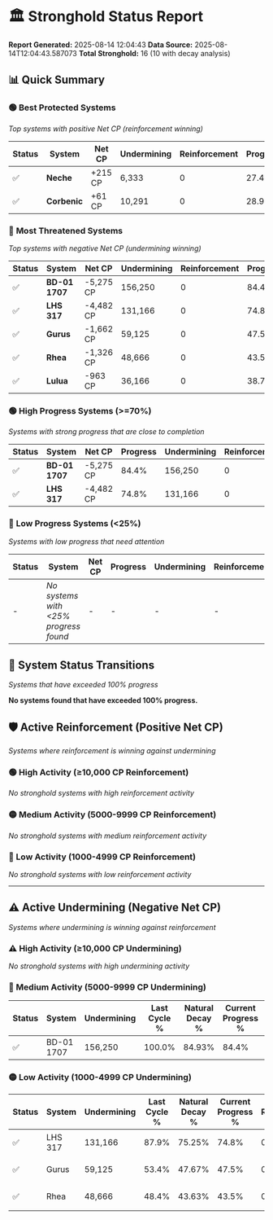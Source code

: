 # 🏛️ Stronghold Status Report

**Report Generated:** 2025-08-14 12:04:43
**Data Source:** 2025-08-14T12:04:43.587073
**Total Stronghold:** 16 (10 with decay analysis)

## 📊 Quick Summary

### 🟢 **Best Protected Systems**
*Top systems with positive Net CP (reinforcement winning)*

| Status | System | Net CP | Undermining | Reinforcement | Progress |
|--------|--------|--------|-------------|---------------|----------|
| ✅ | **Neche** | +215 CP | 6,333 | 0 | 27.4% |
| ✅ | **Corbenic** | +61 CP | 10,291 | 0 | 28.9% |

### 🔴 **Most Threatened Systems**
*Top systems with negative Net CP (undermining winning)*

| Status | System | Net CP | Undermining | Reinforcement | Progress |
|--------|--------|--------|-------------|---------------|----------|
| ✅ | **BD-01 1707** | -5,275 CP | 156,250 | 0 | 84.4% |
| ✅ | **LHS 317** | -4,482 CP | 131,166 | 0 | 74.8% |
| ✅ | **Gurus** | -1,662 CP | 59,125 | 0 | 47.5% |
| ✅ | **Rhea** | -1,326 CP | 48,666 | 0 | 43.5% |
| ✅ | **Lulua** | -963 CP | 36,166 | 0 | 38.7% |

### 🟢 **High Progress Systems (>=70%)**
*Systems with strong progress that are close to completion*

| Status | System | Net CP | Progress | Undermining | Reinforcement |
|--------|--------|--------|----------|-------------|---------------|
| ✅ | **BD-01 1707** | -5,275 CP | 84.4% | 156,250 | 0 |
| ✅ | **LHS 317** | -4,482 CP | 74.8% | 131,166 | 0 |

### 🔴 **Low Progress Systems (<25%)**
*Systems with low progress that need attention*

| Status | System | Net CP | Progress | Undermining | Reinforcement |
|--------|--------|--------|----------|-------------|---------------|
| - | *No systems with <25% progress found* | - | - | - | - |
## 🔄 System Status Transitions
*Systems that have exceeded 100% progress*

**No systems found that have exceeded 100% progress.**

## 🛡️ Active Reinforcement (Positive Net CP)
*Systems where reinforcement is winning against undermining*

### 🟢 High Activity (≥10,000 CP Reinforcement)

*No stronghold systems with high reinforcement activity*

### 🟡 Medium Activity (5000-9999 CP Reinforcement)

*No stronghold systems with medium reinforcement activity*

### 🔴 Low Activity (1000-4999 CP Reinforcement)

*No stronghold systems with low reinforcement activity*


---

## ⚠️ Active Undermining (Negative Net CP)
*Systems where undermining is winning against reinforcement*

### ⚠️ High Activity (≥10,000 CP Undermining)

*No stronghold systems with high undermining activity*

### 🔶 Medium Activity (5000-9999 CP Undermining)

| Status | System | Undermining | Last Cycle % | Natural Decay % | Current Progress % | Reinforcement | Current CP | Net CP | Activity |
|--------|--------|-------------|--------------|-----------------|-------------------|---------------|------------|--------|----------|
| ✅ | BD-01 1707 | 156,250 | 100.0% | 84.93% | 84.4% | 0 | 844,000 | -5,275 | 🔶 Medium Undermining |

### 🟡 Low Activity (1000-4999 CP Undermining)

| Status | System | Undermining | Last Cycle % | Natural Decay % | Current Progress % | Reinforcement | Current CP | Net CP | Activity |
|--------|--------|-------------|--------------|-----------------|-------------------|---------------|------------|--------|----------|
| ✅ | LHS 317 | 131,166 | 87.9% | 75.25% | 74.8% | 0 | 748,000 | -4,482 | 🟡 Low Undermining |
| ✅ | Gurus | 59,125 | 53.4% | 47.67% | 47.5% | 0 | 475,000 | -1,662 | 🟡 Low Undermining |
| ✅ | Rhea | 48,666 | 48.4% | 43.63% | 43.5% | 0 | 435,000 | -1,326 | 🟡 Low Undermining |
